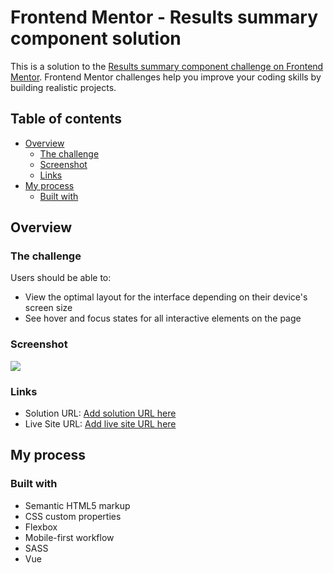 # Frontend Mentor - Results summary component solution

This is a solution to the [Results summary component challenge on Frontend Mentor](https://www.frontendmentor.io/challenges/results-summary-component-CE_K6s0maV). Frontend Mentor challenges help you improve your coding skills by building realistic projects.

## Table of contents

- [Overview](#overview)
  - [The challenge](#the-challenge)
  - [Screenshot](#screenshot)
  - [Links](#links)
- [My process](#my-process)
  - [Built with](#built-with)

## Overview

### The challenge

Users should be able to:

- View the optimal layout for the interface depending on their device's screen size
- See hover and focus states for all interactive elements on the page

### Screenshot

![](./assets/images/screenshot/deskop-preview.jpg)

### Links

- Solution URL: [Add solution URL here](https://github.com/grenzk/results-summary-component)
- Live Site URL: [Add live site URL here](https://grenzk.github.io/results-summary-component/)

## My process

### Built with

- Semantic HTML5 markup
- CSS custom properties
- Flexbox
- Mobile-first workflow
- SASS
- Vue
